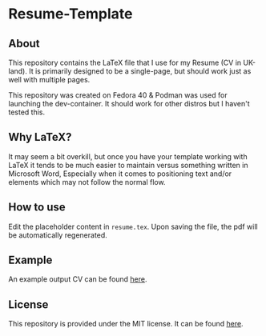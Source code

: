 # Resume-Template

## About
This repository contains the LaTeX file that I use for my Resume (CV in UK-land). It is primarily designed to be a single-page, but should work just as well with multiple pages.

This repository was created on Fedora 40 & Podman was used for launching the dev-container. It should work for other distros but I haven't tested this.

## Why LaTeX?
It may seem a bit overkill, but once you have your template working with LaTeX it tends to be much easier to maintain versus something written in Microsoft Word, Especially when it comes to positioning text and/or elements which may not follow the normal flow.

## How to use
Edit the placeholder content in `resume.tex`. Upon saving the file, the pdf will be automatically regenerated.

## Example
An example output CV can be found [here](Example/Example_Resume.pdf).

## License
This repository is provided under the MIT license. It can be found [here](LICENSE).
